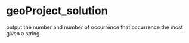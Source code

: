 # geoProject_solution
output the number and number of occurrence that occurrence the most given a string
